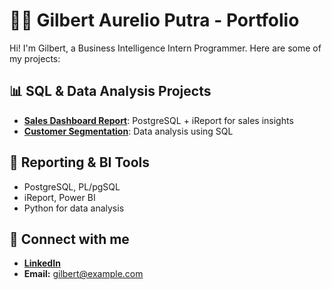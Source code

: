 # 👨‍💻 Gilbert Aurelio Putra - Portfolio  
Hi! I'm Gilbert, a Business Intelligence Intern Programmer. Here are some of my projects:  

## 📊 SQL & Data Analysis Projects  
- **[Sales Dashboard Report](link-to-your-file)**: PostgreSQL + iReport for sales insights  
- **[Customer Segmentation](link-to-your-file)**: Data analysis using SQL  

## 📁 Reporting & BI Tools  
- PostgreSQL, PL/pgSQL  
- iReport, Power BI  
- Python for data analysis  

## 🔗 Connect with me  
- **[LinkedIn](https://linkedin.com/in/gilbertaurelio)**  
- **Email:** gilbert@example.com  
